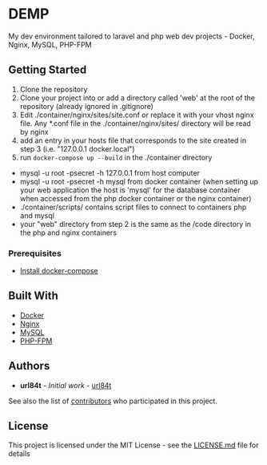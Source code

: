 # DEMP

My dev environment tailored to laravel and php web dev projects - Docker, Nginx, MySQL, PHP-FPM

## Getting Started

1. Clone the repository
2. Clone your project into or add a directory called 'web' at the root of the repository (already ignored in .gitignore)
3. Edit ./container/nginx/sites/site.conf or replace it with your vhost nginx file. Any \*.conf file in the ./container/nginx/sites/ directory will be read by nginx
4. add an entry in your hosts file that corresponds to the site created in step 3 (i.e. "127.0.0.1 docker.local")
5. run `docker-compose up --build` in the ./container directory

- mysql -u root -psecret -h 127.0.0.1 from host computer
- mysql -u root -psecret -h mysql from docker container (when setting up your web application the host is 'mysql' for the database container when accessed from the php docker container or the nginx container)
- ./container/scripts/ contains script files to connect to containers php and mysql
- your "web" directory from step 2 is the same as the /code directory in the php and nginx containers

### Prerequisites

- [Install docker-compose](https://docs.docker.com/compose/install/)

## Built With

- [Docker](https://docs.docker.com)
- [Nginx](https://docs.nginx.com)
- [MySQL](https://dev.mysql.com/doc/)
- [PHP-FPM](https://www.php.net/manual/en/install.fpm.php)

## Authors

- **url84t** - _Initial work_ - [url84t](https://github.com/url84t)

See also the list of [contributors](https://github.com/url84t/DEMP/contributors) who participated in this project.

## License

This project is licensed under the MIT License - see the [LICENSE.md](LICENSE.md) file for details
